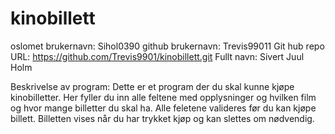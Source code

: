 # kinobillett

oslomet brukernavn: Sihol0390
github brukernavn: Trevis99011
Git hub repo URL: https://github.com/Trevis9901/kinobillett.git
Fullt navn: Sivert Juul Holm

Beskrivelse av program:
Dette er et program der du skal kunne kjøpe kinobilletter. Her fyller du inn alle feltene med opplysninger og hvilken film og hvor mange billetter du skal ha. Alle feletene valideres før du kan kjøpe billett. Billetten vises når du har trykket kjøp og kan slettes om nødvendig.

